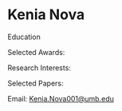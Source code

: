 # Kenia Nova

Education

Selected Awards:

Research Interests:

Selected Papers:


Email: Kenia.Nova001@umb.edu
